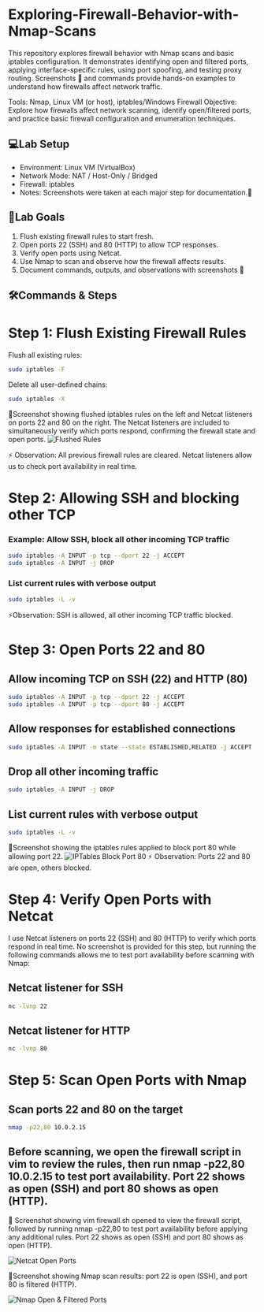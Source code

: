 # Exploring-Firewall-Behavior-with-Nmap-Scans
This repository explores firewall behavior with Nmap scans and basic iptables configuration. It demonstrates identifying open and filtered ports, applying interface-specific rules, using port spoofing, and testing proxy routing. Screenshots 📸 and commands provide hands-on examples to understand how firewalls affect network traffic.

Tools: Nmap, Linux VM (or host), iptables/Windows Firewall Objective: Explore how firewalls affect network scanning, identify open/filtered ports, and practice basic firewall configuration and enumeration techniques.

## 💻Lab Setup
* Environment: Linux VM (VirtualBox)
* Network Mode: NAT / Host-Only / Bridged
* Firewall: iptables
* Notes: Screenshots were taken at each major step for documentation.📸

## 🎯Lab Goals
1. Flush existing firewall rules to start fresh.
2. Open ports 22 (SSH) and 80 (HTTP) to allow TCP responses.
3. Verify open ports using Netcat.
4. Use Nmap to scan and observe how the firewall affects results.
5. Document commands, outputs, and observations with screenshots 📸


## 🛠Commands & Steps

# Step 1: Flush Existing Firewall Rules

Flush all existing rules:  
```bash
sudo iptables -F
```

Delete all user-defined chains:
```bash
sudo iptables -X
```
📸Screenshot showing flushed iptables rules on the left and Netcat listeners on ports 22 and 80 on the right. The Netcat listeners are included to simultaneously verify which ports respond, confirming the firewall state and open ports.
![Flushed Rules](flushed_rules.png)

⚡ Observation: All previous firewall rules are cleared. Netcat listeners allow us to check port availability in real time.

# Step 2: Allowing SSH and blocking other TCP
### Example: Allow SSH, block all other incoming TCP traffic

```bash
sudo iptables -A INPUT -p tcp --dport 22 -j ACCEPT
sudo iptables -A INPUT -j DROP
```

### List current rules with verbose output
```bash
sudo iptables -L -v
```
⚡Observation: SSH is allowed, all other incoming TCP traffic blocked.

# Step 3: Open Ports 22 and 80

## Allow incoming TCP on SSH (22) and HTTP (80)
```bash
sudo iptables -A INPUT -p tcp --dport 22 -j ACCEPT
sudo iptables -A INPUT -p tcp --dport 80 -j ACCEPT
```
## Allow responses for established connections
```bash
sudo iptables -A INPUT -m state --state ESTABLISHED,RELATED -j ACCEPT
```
## Drop all other incoming traffic
```bash
sudo iptables -A INPUT -j DROP
```
## List current rules with verbose output

```bash
sudo iptables -L -v
```
📸Screenshot showing the iptables rules applied to block port 80 while allowing port 22.
![IPTables Block Port 80](iptables_block_80.png)
⚡ Observation: Ports 22 and 80 are open, others blocked.

# Step 4: Verify Open Ports with Netcat
I use Netcat listeners on ports 22 (SSH) and 80 (HTTP) to verify which ports respond in real time. No screenshot is provided for this step, but running the following commands allows me to test port availability before scanning with Nmap:

## Netcat listener for SSH
```bash
nc -lvnp 22
```
## Netcat listener for HTTP
```bash
nc -lvnp 80
```
# Step 5: Scan Open Ports with Nmap

## Scan ports 22 and 80 on the target
```bash
nmap -p22,80 10.0.2.15
```
## Before scanning, we open the firewall script in vim to review the rules, then run nmap -p22,80 10.0.2.15 to test port availability. Port 22 shows as open (SSH) and port 80 shows as open (HTTP).

📸 Screenshot showing vim firewall.sh opened to view the firewall script, followed by running nmap -p22,80 to test port availability before applying any additional rules. Port 22 shows as open (SSH) and port 80 shows as open (HTTP).

![Netcat Open Ports](netcat_open_ports.png)

📸Screenshot showing Nmap scan results: port 22 is open (SSH), and port 80 is filtered (HTTP).

![Nmap Open & Filtered Ports](nmap_open_filtered_ports.png)
